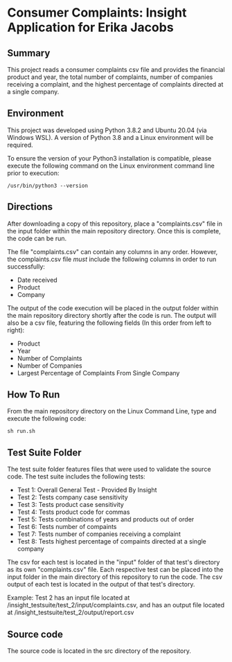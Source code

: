# Consumer Complaints: Insight Application for Erika Jacobs

## Summary
This project reads a consumer complaints csv file and provides the financial product and year, the total number of complaints, number of companies receiving a complaint, and the highest percentage of complaints directed at a single company.

## Environment
This project was developed using Python 3.8.2 and Ubuntu 20.04 (via Windows WSL). A version of Python 3.8 and a Linux environment will be required.

To ensure the version of your Python3 installation is compatible, please execute the following command on the Linux environment command line prior to execution:

```/usr/bin/python3 --version```

## Directions
After downloading a copy of this repository, place a "complaints.csv" file in the input folder within the main repository directory. Once this is complete, the code can be run.

The file "complaints.csv" can contain any columns in any order. However, the complaints.csv file *must* include the following columns in order to run successfully:
* Date received
* Product
* Company

The output of the code execution will be placed in the output folder within the main repository directory shortly after the code is run. The output will also be a csv file, featuring the following fields (In this order from left to right):
* Product
* Year
* Number of Complaints
* Number of Companies
* Largest Percentage of Complaints From Single Company

## How To Run
From the main repository directory on the Linux Command Line, type and execute the following code:

```sh run.sh```

## Test Suite Folder
The test suite folder features files that were used to validate the source code. The test suite includes the following tests:
* Test 1: Overall General Test - Provided By Insight
* Test 2: Tests company case sensitivity
* Test 3: Tests product case sensitivity
* Test 4: Tests product code for commas
* Test 5: Tests combinations of years and products out of order
* Test 6: Tests number of compaints
* Test 7: Tests number of companies receiving a complaint
* Test 8: Tests highest percentage of compaints directed at a single company

The csv for each test is located in the "input" folder of that test's directory as its own "complaints.csv" file. Each respective test can be placed into the input folder in the main directory of this repository to run the code. The csv output of each test is located in the output of that test's directory.

Example: Test 2 has an input file located at /insight_testsuite/test_2/input/complaints.csv, and has an output file located at /insight_testsuite/test_2/output/report.csv

## Source code
The source code is located in the src directory of the repository. 
